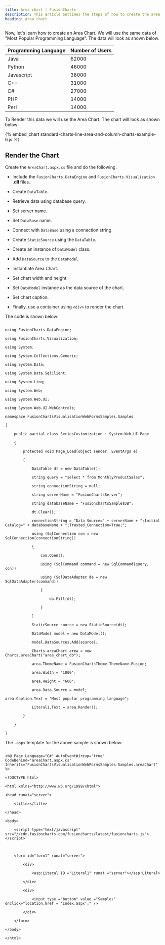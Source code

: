 ```yaml
---
title: Area chart | FusionCharts
description: This article outlines the steps of how to create the area chart
heading: Area chart
---
```


Now, let's learn how to create an Area Chart. We will use the same data of "Most Popular Programming Language". The data will look as shown below:


Programming Language|Number of Users|
-|-
Java|62000|
Python|46000|
Javascript|38000|
C++|31000|
C#|27000|
PHP|14000|
Perl|14000|

To Render this data we will use the Area Chart. The chart will look as shown below:

{% embed_chart standard-charts-line-area-and-column-charts-example-6.js %}

## Render the Chart

Create the `AreaChart.aspx.cs` file and do the following:

* Include the `FusionCharts.DataEngine` and `FusionCharts.Visualization` **.dll** files. 

* Create `DataTable`.

* Retrieve data using database query.

* Set server name.

* Set `DataBase` name.

* Connect with `DataBase` using a connection string.

* Create `StaticSource` using the `DataTable`.

* Create an instance of `DataModel` class.

* Add `DataSource` to the `DataModel`.

* Instantiate Area Chart.

* Set chart width and height.

* Set `DataModel` instance as the data source of the chart.

* Set chart caption.

* Finally, use a container using `<div>` to render the chart.

The code is shown below:

```

using FusionCharts.DataEngine;

using FusionCharts.Visualization;

using System;

using System.Collections.Generic;

using System.Data;

using System.Data.SqlClient;

using System.Linq;

using System.Web;

using System.Web.UI;

using System.Web.UI.WebControls;

namespace FusionChartsVisualisationWebFormsSamples.Samples

{

    public partial class SeriesCustomization : System.Web.UI.Page

    {

        protected void Page_Load(object sender, EventArgs e)

        {

            DataTable dt = new DataTable();

            string query = "select * from MonthlyProductSales";

            string connectionString = null;

            string serverName = "FusionChartsServer";

            string databaseName = "FusionchartsSamplesDB";

            dt.Clear();

            connectionString = "Data Source=" + serverName + ";Initial Catalog=" + databaseName + ";Trusted_Connection=True;";

            using (SqlConnection con = new SqlConnection(connectionString))

            {

                con.Open();

                using (SqlCommand command = new SqlCommand(query, con))

                using (SqlDataAdapter da = new SqlDataAdapter(command))

                {

                    da.Fill(dt);

                }

            }

            StaticSource source = new StaticSource(dt);

            DataModel model = new DataModel();

            model.DataSources.Add(source);

            Charts.areaChart area = new Charts.areaChart("area_chart_db");

            area.ThemeName = FusionChartsTheme.ThemeName.Fusion;

            area.Width = "1000";

            area.Height = "600";

            area.Data.Source = model;

area.Caption.Text = "Most popular programming language";

            Literal1.Text = area.Render();

        }

    }

}

```

The `.aspx` template for the above sample is shown below:

``` 

<%@ Page Language="C#" AutoEventWireup="true" CodeBehind="areaChart.aspx.cs" Inherits="FusionChartsVisualisationWebFormsSamples.Samples.areaChart" %>

<!DOCTYPE html>

<html xmlns="http://www.w3.org/1999/xhtml">

<head runat="server">

    <title></title>

</head>

<body>

    <script type="text/javascript" src="//cdn.fusioncharts.com/fusioncharts/latest/fusioncharts.js"></script>

   

    <form id="form1" runat="server">

        <div>

            <asp:Literal ID ="Literal1" runat ="server"></asp:Literal>

        </div>

        <div>

            <input type ="button" value ="Samples" onclick="location.href = 'Index.aspx';" />

        </div>

    </form>

</body>

</html>

```

